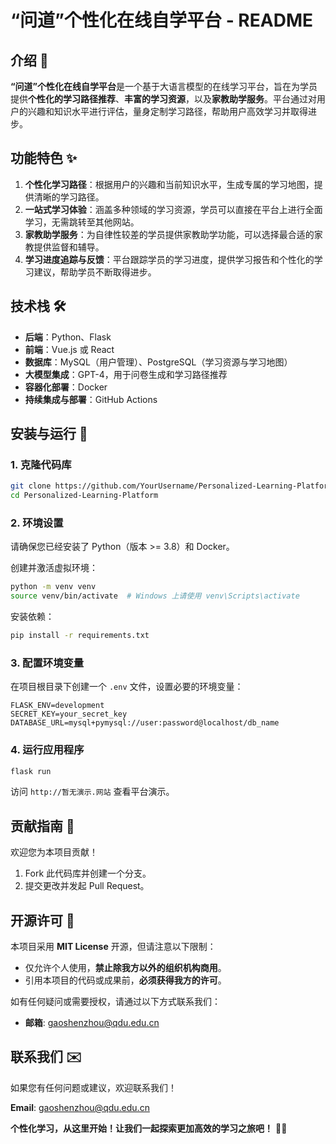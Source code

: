 # **“问道”个性化在线自学平台 - README**

## 介绍 📖

**“问道”个性化在线自学平台**是一个基于大语言模型的在线学习平台，旨在为学员提供**个性化的学习路径推荐**、**丰富的学习资源**，以及**家教助学服务**。平台通过对用户的兴趣和知识水平进行评估，量身定制学习路径，帮助用户高效学习并取得进步。

## 功能特色 ✨

1. **个性化学习路径**：根据用户的兴趣和当前知识水平，生成专属的学习地图，提供清晰的学习路径。
2. **一站式学习体验**：涵盖多种领域的学习资源，学员可以直接在平台上进行全面学习，无需跳转至其他网站。
3. **家教助学服务**：为自律性较差的学员提供家教助学功能，可以选择最合适的家教提供监督和辅导。
4. **学习进度追踪与反馈**：平台跟踪学员的学习进度，提供学习报告和个性化的学习建议，帮助学员不断取得进步。

## 技术栈 🛠️

- **后端**：Python、Flask
- **前端**：Vue.js 或 React
- **数据库**：MySQL（用户管理）、PostgreSQL（学习资源与学习地图）
- **大模型集成**：GPT-4，用于问卷生成和学习路径推荐
- **容器化部署**：Docker
- **持续集成与部署**：GitHub Actions

## 安装与运行 🚀

### 1. 克隆代码库
```sh
git clone https://github.com/YourUsername/Personalized-Learning-Platform.git
cd Personalized-Learning-Platform
```

### 2. 环境设置
请确保您已经安装了 Python（版本 >= 3.8）和 Docker。

创建并激活虚拟环境：
```sh
python -m venv venv
source venv/bin/activate  # Windows 上请使用 venv\Scripts\activate
```

安装依赖：
```sh
pip install -r requirements.txt
```

### 3. 配置环境变量
在项目根目录下创建一个 `.env` 文件，设置必要的环境变量：
```env
FLASK_ENV=development
SECRET_KEY=your_secret_key
DATABASE_URL=mysql+pymysql://user:password@localhost/db_name
```

### 4. 运行应用程序
```sh
flask run
```
访问 `http://暂无演示.网站` 查看平台演示。

## 贡献指南 🤝

欢迎您为本项目贡献！

1. Fork 此代码库并创建一个分支。
2. 提交更改并发起 Pull Request。

## 开源许可 📜

本项目采用 **MIT License** 开源，但请注意以下限制：
- 仅允许个人使用，**禁止除我方以外的组织机构商用**。
- 引用本项目的代码或成果前，**必须获得我方的许可**。

如有任何疑问或需要授权，请通过以下方式联系我们：
- **邮箱**: gaoshenzhou@qdu.edu.cn

## 联系我们 ✉️

如果您有任何问题或建议，欢迎联系我们！

**Email**: gaoshenzhou@qdu.edu.cn

**个性化学习，从这里开始！让我们一起探索更加高效的学习之旅吧！** 🚀✨

